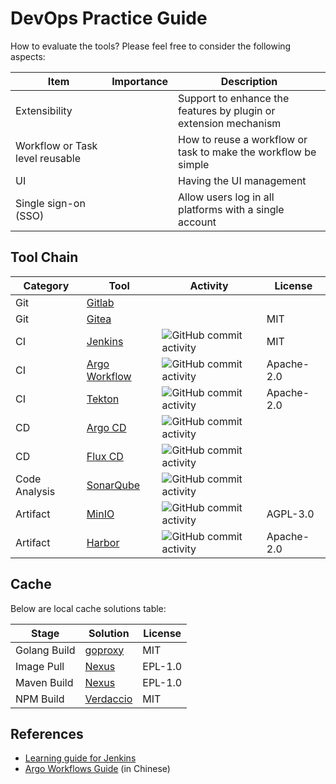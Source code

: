 # DevOps Practice Guide

How to evaluate the tools? Please feel free to consider the following aspects:

| Item | Importance | Description |
|---|---|---|
| Extensibility | | Support to enhance the features by plugin or extension mechanism |
| Workflow or Task level reusable | | How to reuse a workflow or task to make the workflow be simple |
| UI || Having the UI management |
| Single sign-on (SSO) | | Allow users log in all platforms with a single account |

## Tool Chain

| Category | Tool | Activity | License |
|---|---|---|---|
| Git | [Gitlab](https://gitlab.com/gitlab-org/gitlab) |||
| Git | [Gitea](https://github.com/go-gitea/gitea) | |MIT |
| CI | [Jenkins](https://github.com/jenkinsci/jenkins) | ![GitHub commit activity](https://img.shields.io/github/commit-activity/m/jenkinsci/jenkins) | MIT |
| CI | [Argo Workflow](https://github.com/argoproj/argo-workflows)| ![GitHub commit activity](https://img.shields.io/github/commit-activity/m/argoproj/argo-workflows) | Apache-2.0 |
| CI | [Tekton](https://github.com/tektoncd/pipeline) | ![GitHub commit activity](https://img.shields.io/github/commit-activity/m/tektoncd/pipeline) | Apache-2.0 |
| CD | [Argo CD](https://github.com/argoproj/argo-cd) | ![GitHub commit activity](https://img.shields.io/github/commit-activity/m/argoproj/argo-cd) ||
| CD | [Flux CD](https://github.com/fluxcd/flux2) | ![GitHub commit activity](https://img.shields.io/github/commit-activity/m/fluxcd/flux2) ||
| Code Analysis | [SonarQube](https://github.com/SonarSource/sonarqube) | ![GitHub commit activity](https://img.shields.io/github/commit-activity/m/SonarSource/sonarqube) ||
| Artifact | [MinIO](https://github.com/minio/minio) | ![GitHub commit activity](https://img.shields.io/github/commit-activity/m/minio/minio) | AGPL-3.0 |
| Artifact | [Harbor](https://github.com/goharbor/harbor) | ![GitHub commit activity](https://img.shields.io/github/commit-activity/m/goharbor/harbor) | Apache-2.0 |

## Cache
Below are local cache solutions table:

| Stage | Solution | License |
|---|---|---|
| Golang Build | [goproxy](https://github.com/goproxyio/goproxy/) | MIT |
| Image Pull | [Nexus](https://github.com/sonatype/nexus-public) | EPL-1.0 |
| Maven Build | [Nexus](https://github.com/sonatype/nexus-public) | EPL-1.0 |
| NPM Build | [Verdaccio](https://github.com/verdaccio/verdaccio) | MIT |

## References
* [Learning guide for Jenkins](https://github.com/LinuxSuRen/jenkins-learning-guide)
* [Argo Workflows Guide](https://github.com/LinuxSuRen/argo-workflows-guide) (in Chinese)
